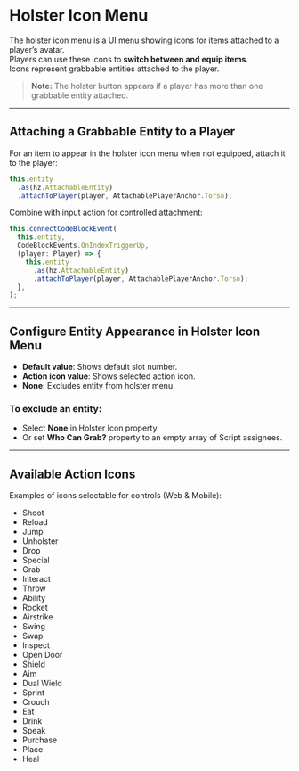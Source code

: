 # Holster Icon Menu

The holster icon menu is a UI menu showing icons for items attached to a player’s avatar.  
Players can use these icons to **switch between and equip items**.  
Icons represent grabbable entities attached to the player.

> **Note:** The holster button appears if a player has more than one grabbable entity attached.

---

## Attaching a Grabbable Entity to a Player
For an item to appear in the holster icon menu when not equipped, attach it to the player:

```ts
this.entity
  .as(hz.AttachableEntity)
  .attachToPlayer(player, AttachablePlayerAnchor.Torso);
```

Combine with input action for controlled attachment:

```ts
this.connectCodeBlockEvent(
  this.entity,
  CodeBlockEvents.OnIndexTriggerUp,
  (player: Player) => {
    this.entity
      .as(hz.AttachableEntity)
      .attachToPlayer(player, AttachablePlayerAnchor.Torso);
  },
);
```

---

## Configure Entity Appearance in Holster Icon Menu

- **Default value**: Shows default slot number.  
- **Action icon value**: Shows selected action icon.  
- **None**: Excludes entity from holster menu.  

### To exclude an entity:
- Select **None** in Holster Icon property.  
- Or set **Who Can Grab?** property to an empty array of Script assignees.  

---

## Available Action Icons
Examples of icons selectable for controls (Web & Mobile):  

- Shoot  
- Reload  
- Jump  
- Unholster  
- Drop  
- Special  
- Grab  
- Interact  
- Throw  
- Ability  
- Rocket  
- Airstrike  
- Swing  
- Swap  
- Inspect  
- Open Door  
- Shield  
- Aim  
- Dual Wield  
- Sprint  
- Crouch  
- Eat  
- Drink  
- Speak  
- Purchase  
- Place  
- Heal  

